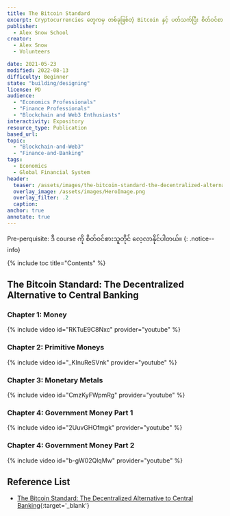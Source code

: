 ```yaml
---
title: The Bitcoin Standard
excerpt: Cryptocurrencies တွေကမှ တစ်ခုဖြစ်တဲ့ Bitcoin နှင့် ပတ်သက်ပြီး စိတ်ဝင်စားသူများ အတွက်ဖြစ်ပါတယ်။ Money ဆိုတာကနေ စပြီး အသေးစိတ် အခြေခံ concepts တွေကိုပါ ထည့်သွင်းဆွေးနွေးတာ ဖြစ်ပါတယ်။
publisher:
  - Alex Snow School 
creator:
  - Alex Snow
  - Volunteers

date: 2021-05-23
modified: 2022-08-13
difficulty: Beginner
state: "building/designing"
license: PD
audience:
  - "Economics Professionals"
  - "Finance Professionals"
  - "Blockchain and Web3 Enthusiasts"
interactivity: Expository
resource_type: Publication
based_url: 
topic:
  - "Blockchain-and-Web3"
  - "Finance-and-Banking"
tags:
  - Economics
  - Global Financial System
header:
  teaser: /assets/images/the-bitcoin-standard-the-decentralized-alternative-to-central-banking-2018.webp
  overlay_image: /assets/images/HeroImage.png
  overlay_filter: .2
  caption: 
anchor: true
annotate: true
---
```


Pre-perquisite: ဒီ course ကို စိတ်ဝင်စားသူတိုင် လေ့လာနိုင်ပါတယ်။
{: .notice--info}

{% include toc title="Contents" %}

## The Bitcoin Standard: The Decentralized Alternative to Central Banking

### Chapter 1: Money

{% include video id="RKTuE9C8Nxc" provider="youtube" %}

### Chapter 2: Primitive Moneys

{% include video id="_KInuReSVnk" provider="youtube" %}

### Chapter 3: Monetary Metals

{% include video id="CmzKyFWpmRg" provider="youtube" %}

### Chapter 4: Government Money Part 1

{% include video id="2UuvGHOfmgk" provider="youtube" %}

### Chapter 4: Government Money Part 2

{% include video id="b-gW02QlqMw" provider="youtube" %}

## Reference List

- [The Bitcoin Standard: The Decentralized Alternative to Central Banking](https://drive.google.com/file/d/1nZJlGpa6a_LAw0F6RauC6HGnVhyS_6on/view?usp=sharing){:target='_blank'}
